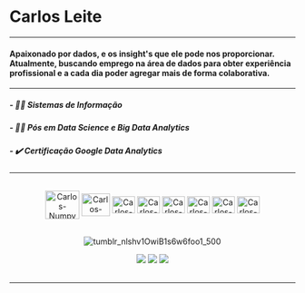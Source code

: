 # Carlos Leite

***
        
#### Apaixonado por dados,  e os insight's que ele pode nos proporcionar. Atualmente, buscando emprego na área de dados para obter experiência profissional e a cada dia poder agregar mais de forma colaborativa.

***

##### - 👨‍🎓 Sistemas de Informação
##### - 👨‍🎓 Pós em Data Science e Big Data Analytics
##### - ✔️ Certificação Google Data Analytics

***

<div align="center" style="display: inline_block"><br>
  <img align="center" alt="Carlos-Numpy" height="50" width="60" src="https://cdn.jsdelivr.net/gh/devicons/devicon/icons/numpy/numpy-original-wordmark.svg"/>
  <img align="center" alt="Carlos-Pandas" height="40" width="50" src="https://cdn.jsdelivr.net/gh/devicons/devicon/icons/pandas/pandas-original-wordmark.svg"/>
  <img align="center" alt="Carlos-Python" height="30" width="40" src="https://cdn.jsdelivr.net/gh/devicons/devicon/icons/python/python-original-wordmark.svg"/>
  <img align="center" alt="Carlos-Jupy" height="30" width="40" src="https://cdn.jsdelivr.net/gh/devicons/devicon/icons/jupyter/jupyter-original-wordmark.svg"/>
  <img align="center" alt="Carlos-Mysql" height="30" width="40" src="https://cdn.jsdelivr.net/gh/devicons/devicon/icons/mysql/mysql-original.svg"/>
  <img align="center" alt="Carlos-Vscode" height="30" width="40" src="https://cdn.jsdelivr.net/gh/devicons/devicon/icons/vscode/vscode-original.svg"/>
  <img align="center" alt="Carlos-Postgresql" height="30" width="40" src="https://cdn.jsdelivr.net/gh/devicons/devicon/icons/postgresql/postgresql-original.svg"/>
  <img align="center" alt="Carlos-Java" height="30" width="40" src="https://cdn.jsdelivr.net/gh/devicons/devicon/icons/java/java-original.svg"/>
  </div>
  <br> 
  
  <div align="center">
        
  ![tumblr_nlshv1OwiB1s6w6foo1_500](https://user-images.githubusercontent.com/66281554/174463251-7747a119-c2b1-4b6f-b6cf-da226c7b512d.gif)
        
  </div>
  
  <div align="center">
  <a href="https://www.instagram.com/violao.carlos/" target="_blank"><img src="https://img.shields.io/badge/-Instagram-%23E4405F?style=for-the-badge&logo=instagram&logoColor=white" target="_blank"></a>
  <a href = "mailto:violao.carlos@gmail.com"><img src="https://img.shields.io/badge/-Gmail-%23333?style=for-the-badge&logo=gmail&logoColor=white" target="_blank"></a>
  <a href="https://www.linkedin.com/in/carlos-eduardo-bonfim-leite-3b4905174/" target="_blank"><img src="https://img.shields.io/badge/-LinkedIn-%230077B5?style=for-the-badge&logo=linkedin&logoColor=white" target="_blank"></a><br><br> 
</div>
    
***    
        
